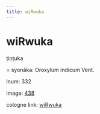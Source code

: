 ```yaml
---
title: wiRwuka
---
```


# wiRwuka

ṭiṇṭuka  <div n="P" />= śyonāka: Oroxylum indicum Vent.

lnum: 332

image: [438](https://www.sanskrit-lexicon.uni-koeln.de/scans/csl-apidev/servepdf.php?dict=snp&page=438)

cologne link: [wiRwuka](https://sanskrit-lexicon.uni-koeln.de/scans/csl-apidev/getword.php?dict=snp&key=wiRwuka)

